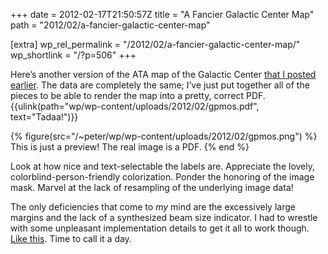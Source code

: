 +++
date = 2012-02-17T21:50:57Z
title = "A Fancier Galactic Center Map"
path = "2012/02/a-fancier-galactic-center-map"

[extra]
wp_rel_permalink = "/2012/02/a-fancier-galactic-center-map/"
wp_shortlink = "/?p=506"
+++

Here’s another version of the ATA map of the Galactic Center
[that I posted earlier](./2011/the-galactic-center-as-seen-by-the-ata.md). The
data are completely the same; I’ve just put together all of the pieces to be
able to render the map into a pretty, correct PDF. 
{{ulink(path="wp/wp-content/uploads/2012/02/gpmos.pdf", text="Tadaa!")}}

{% figure(src="/~peter/wp/wp-content/uploads/2012/02/gpmos.png") %}
This is just a preview! The real image is a PDF.
{% end %}

Look at how nice and text-selectable the labels are. Appreciate the lovely,
colorblind-person-friendly colorization. Ponder the honoring of the image
mask. Marvel at the lack of resampling of the underlying image data!

The only deficiencies that come to _my_ mind are the excessively large margins
and the lack of a synthesized beam size indicator. I had to wrestle with some
unpleasant implementation details to get it all to work though.
[Like this](https://github.com/pkgw/omegaplot/commit/34f7b348929693a989339c5a1c64c9da5c37a620).
Time to call it a day.

